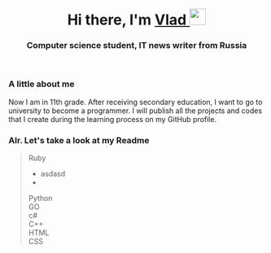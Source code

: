 <a id="banner"></a>
  <h1 align="center">Hi there, I'm 
    <a href="..." target="_blank">Vlad
    </a> 
    <img src="https://github.com/blackcater/blackcater/raw/main/images/Hi.gif"    height="32"/>  
  </h1>
  <h3 align="center">Computer science student, IT news writer from Russia </h3>
  <br>
  
 ### A little about me
Now I am in 11th grade. After receiving secondary education, I want to go to university to become a programmer. I will publish all the projects and codes that I create during the learning process on my GitHub profile. <br>
### Alr. Let's take a look at my Readme
> Ruby <br>
> - asdasd
> - 
> Python <br>
> GO <br>
> c# <br>
> C++ <br>
> HTML <br>
> CSS <br>
